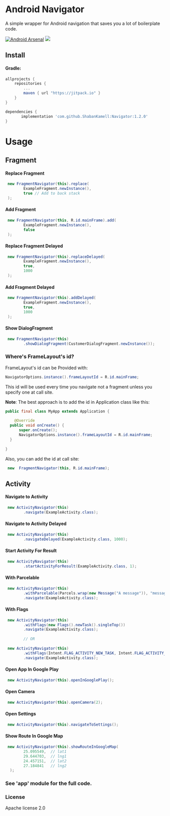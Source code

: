 

# Android Navigator

A simple wrapper for Android navigation that saves you a lot of boilerplate code.

[![Android Arsenal]( https://img.shields.io/badge/Android%20Arsenal-Navigator-green.svg?style=flat )]( https://android-arsenal.com/details/1/6514 ) [![](https://jitpack.io/v/ShabanKamell/Navigator.svg)](https://jitpack.io/#ShabanKamell/Navigator)


## Install

#### Gradle:
```groovy
allprojects {
    repositories {
        ...
        maven { url "https://jitpack.io" }
    }
}

dependencies {
       implementation 'com.github.ShabanKamell:Navigator:1.2.0'
}

```

# Usage

## Fragment

#### Replace Fragment
``` java
 new FragmentNavigator(this).replace(  
        ExampleFragment.newInstance(),  
        true // Add to back stack
 );
```

#### Add Fragment
``` java
 new FragmentNavigator(this, R.id.mainFrame).add(  
        ExampleFragment.newInstance(),  
        false
 );
```
#### Replace Fragment Delayed
``` java
 new FragmentNavigator(this).replaceDelayed(  
        ExampleFragment.newInstance(),  
        true, 
        1000  
 );
```

#### Add Fragment Delayed
``` java
 new FragmentNavigator(this).addDelayed(  
        ExampleFragment.newInstance(),  
        true, 
        1000  
 );
```

#### Show DialogFragment
``` java
 new FragmentNavigator(this)  
        .showDialogFragment(CustomerDialogFragment.newInstance());
```

### Where's FrameLayout's id?
FrameLayout's id can be Provided with:
```java
NavigatorOptions.instance().frameLayoutId = R.id.mainFrame;
```
This id will be used every time you navigate not a fragment unless you specify one at call site.

**Note**: The best approach is to add the id in Application class like this:
```java
public final class MyApp extends Application {  
  
    @Override  
  public void onCreate() {  
      super.onCreate();  
      NavigatorOptions.instance().frameLayoutId = R.id.mainFrame;  
  }  
  
}
```
Also, you can add the id at call site:
```java
 new  FragmentNavigator(this, R.id.mainFrame);
```

## Activity
#### Navigate to Activity
``` java
 new ActivityNavigator(this)  
        .navigate(ExampleActivity.class);
```
#### Navigate to Activity Delayed
``` java
 new ActivityNavigator(this)  
        .navigateDelayed(ExampleActivity.class, 1000);
```

#### Start Activity For Result
``` java
 new ActivityNavigator(this)  
        .startActivityForResult(ExampleActivity.class, 1);
```

#### With Parcelable
``` java
 new ActivityNavigator(this)  
        .withParcelable(Parcels.wrap(new Message("A message")), "message")  
        .navigate(ExampleActivity.class);
```

#### With Flags
``` java
 new ActivityNavigator(this)  
        .withFlags(new Flags().newTask().singleTop())
        .navigate(ExampleActivity.class);
        
        // OR
        
 new ActivityNavigator(this)  
        .withFlags(Intent.FLAG_ACTIVITY_NEW_TASK, Intent.FLAG_ACTIVITY_SINGLE_TOP)
        .navigate(ExampleActivity.class);
```

#### Open App In Google Play
``` java
 new ActivityNavigator(this).openInGooglePlay();
```

#### Open Camera
``` java
 new ActivityNavigator(this).openCamera(2);
```

#### Open Settings
``` java
 new ActivityNavigator(this).navigateToSettings();
```

#### Show Route In Google Map
``` java
 new ActivityNavigator(this).showRouteInGoogleMap(  
        25.095549,  // lat1 
        29.644703,  // lng1
        24.457151,  // lat2
        27.184841   // lng2
  );
```

### See 'app' module for the full code.

### License

 Apache license 2.0
